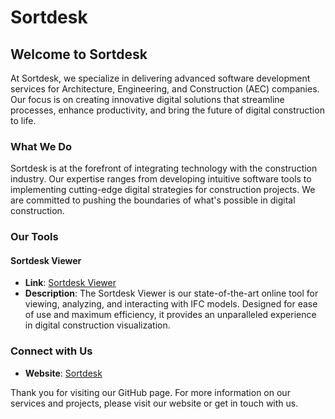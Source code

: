 # Sortdesk

## Welcome to Sortdesk

At Sortdesk, we specialize in delivering advanced software development services for Architecture, Engineering, and Construction (AEC) companies. Our focus is on creating innovative digital solutions that streamline processes, enhance productivity, and bring the future of digital construction to life.

### What We Do

Sortdesk is at the forefront of integrating technology with the construction industry. Our expertise ranges from developing intuitive software tools to implementing cutting-edge digital strategies for construction projects. We are committed to pushing the boundaries of what's possible in digital construction.

### Our Tools

#### Sortdesk Viewer
- **Link**: [Sortdesk Viewer](https://viewer.sortdesk.com)
- **Description**: The Sortdesk Viewer is our state-of-the-art online tool for viewing, analyzing, and interacting with IFC models. Designed for ease of use and maximum efficiency, it provides an unparalleled experience in digital construction visualization.

### Connect with Us

- **Website**: [Sortdesk](https://sortdesk.com)

Thank you for visiting our GitHub page. For more information on our services and projects, please visit our website or get in touch with us.
